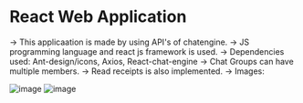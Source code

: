 # React Web Application 

-> This applicaation is made by using API's of chatengine.
-> JS programming language and react js framework is used.
-> Dependencies used: Ant-design/icons, Axios,  React-chat-engine 
-> Chat Groups can have multiple members.
-> Read receipts is also implemented.
-> Images:

![image](https://github.com/ishita-chamola-12/react_web_application/assets/136156971/2ed0188b-d314-4ff2-b1b5-6ab9c4b7ab06)
![image](https://github.com/ishita-chamola-12/react_web_application/assets/136156971/e44a29cb-83b2-4e5a-9d94-3bb84b96e707)


